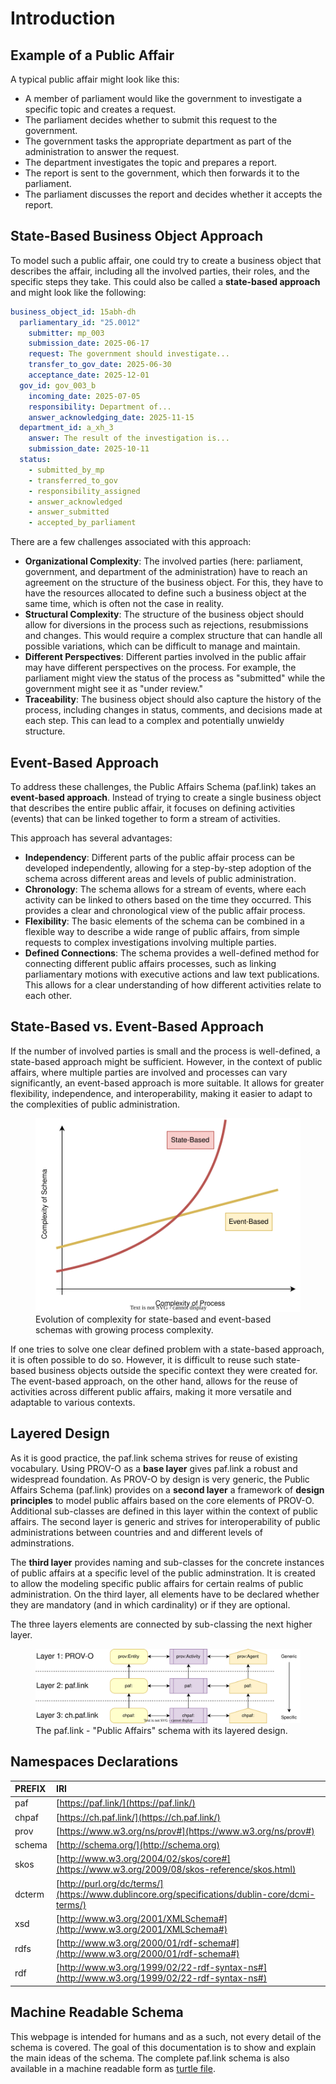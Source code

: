 # Introduction

## Example of a Public Affair

A typical public affair might look like this:

- A member of parliament would like the government to investigate a specific topic and creates a request.
- The parliament decides whether to submit this request to the government.
- The government tasks the appropriate department as part of the administration to answer the request.
- The department investigates the topic and prepares a report.
- The report is sent to the government, which then forwards it to the parliament.
- The parliament discusses the report and decides whether it accepts the report.

## State-Based Business Object Approach

To model such a public affair, one could try to create a business object that describes the affair, including all the involved parties, their roles, and the specific steps they take. This could also be called a **state-based approach** and might look like the following:

```yaml
business_object_id: 15abh-dh
  parliamentary_id: "25.0012"
    submitter: mp_003
    submission_date: 2025-06-17
    request: The government should investigate...
    transfer_to_gov_date: 2025-06-30
    acceptance_date: 2025-12-01
  gov_id: gov_003_b
    incoming_date: 2025-07-05
    responsibility: Department of...
    answer_acknowledging_date: 2025-11-15
  department_id: a_xh_3
    answer: The result of the investigation is...
    submission_date: 2025-10-11
  status:
    - submitted_by_mp
    - transferred_to_gov
    - responsibility_assigned
    - answer_acknowledged
    - answer_submitted
    - accepted_by_parliament
```

There are a few challenges associated with this approach:

- **Organizational Complexity**: The involved parties (here: parliament, government, and department of the administration) have to reach an agreement on the structure of the business object. For this, they have to have the resources allocated to define such a business object at the same time, which is often not the case in reality.
- **Structural Complexity**: The structure of the business object should allow for diversions in the process such as rejections, resubmissions and changes. This would require a complex structure that can handle all possible variations, which can be difficult to manage and maintain.
- **Different Perspectives**: Different parties involved in the public affair may have different perspectives on the process. For example, the parliament might view the status of the process as "submitted" while the government might see it as "under review."
- **Traceability**: The business object should also capture the history of the process, including changes in status, comments, and decisions made at each step. This can lead to a complex and potentially unwieldy structure.

## Event-Based Approach

To address these challenges, the Public Affairs Schema (paf.link) takes an **event-based approach**. Instead of trying to create a single business object that describes the entire public affair, it focuses on defining activities (events) that can be linked together to form a stream of activities.

This approach has several advantages:

- **Independency**: Different parts of the public affair process can be developed independently, allowing for a step-by-step adoption of the schema across different areas and levels of public administration.
- **Chronology**: The schema allows for a stream of events, where each activity can be linked to others based on the time they occurred. This provides a clear and chronological view of the public affair process.
- **Flexibility**: The basic elements of the schema can be combined in a flexible way to describe a wide range of public affairs, from simple requests to complex investigations involving multiple parties.
- **Defined Connections**: The schema provides a well-defined method for connecting different public affairs processes, such as linking parliamentary motions with executive actions and law text publications. This allows for a clear understanding of how different activities relate to each other.

## State-Based vs. Event-Based Approach

If the number of involved parties is small and the process is well-defined, a state-based approach might be sufficient. However, in the context of public affairs, where multiple parties are involved and processes can vary significantly, an event-based approach is more suitable. It allows for greater flexibility, independence, and interoperability, making it easier to adapt to the complexities of public administration.

<figure id="state-vs-event">
  <img src="img/state-vs-event.svg" alt="state-based vs event-based" />
  <figcaption>
    Evolution of complexity for state-based and event-based schemas with growing process complexity.
  </figcaption>
</figure>

If one tries to solve one clear defined problem with a state-based approach, it is often possible to do so. However, it is difficult to reuse such state-based business objects outside the specific context they were created for. The event-based approach, on the other hand, allows for the reuse of activities across different public affairs, making it more versatile and adaptable to various contexts.

## Layered Design

As it is good practice, the paf.link schema strives for reuse of existing vocabulary. Using PROV-O as a **base layer** gives paf.link a robust and widespread foundation. As PROV-O by design is very generic, the Public Affairs Schema (paf.link) provides on a **second layer** a framework of **design principles** to model public affairs based on the core elements of PROV-O. Additional sub-classes are defined in this layer within the context of public affairs. The second layer is generic and strives for interoperability of public administrations between countries and and different levels of adminstrations.

The **third layer** provides naming and sub-classes for the concrete instances of public affairs at a specific level of the public adminstration. It is created to allow the modeling specific public affairs for certain realms of public administration. On the third layer, all elements have to be declared whether they are mandatory (and in which cardinality) or if they are optional.

The three layers elements are connected by sub-classing the next higher layer.

<figure id="figure">
  <img src="img/layers.svg" alt="Layered Design" />
  <figcaption>
    The paf.link - "Public Affairs" schema with its layered design.
  </figcaption>
</figure>

## Namespaces Declarations

| PREFIX | IRI |
| :--- | :--- |
| paf | [https://paf.link/](https://paf.link/) |
| chpaf | [https://ch.paf.link/](https://ch.paf.link/) |
| prov | [https://www.w3.org/ns/prov#](https://www.w3.org/ns/prov#) |
| schema | [http://schema.org/](http://schema.org) |
| skos | [http://www.w3.org/2004/02/skos/core#](https://www.w3.org/2009/08/skos-reference/skos.html) |
| dcterm | [http://purl.org/dc/terms/](https://www.dublincore.org/specifications/dublin-core/dcmi-terms/) |
| xsd | [http://www.w3.org/2001/XMLSchema#](http://www.w3.org/2001/XMLSchema#) |
| rdfs | [http://www.w3.org/2000/01/rdf-schema#](http://www.w3.org/2000/01/rdf-schema#) |
| rdf | [http://www.w3.org/1999/02/22-rdf-syntax-ns#](http://www.w3.org/1999/02/22-rdf-syntax-ns#) |

## Machine Readable Schema

This webpage is intended for humans and as a such, not every detail of the schema is covered. The goal of this documentation is to show and explain the main ideas of the schema. The complete paf.link schema is also available in a machine readable form as [turtle file](https://raw.githubusercontent.com/swiss/paf-link/main/paf-link.ttl).
